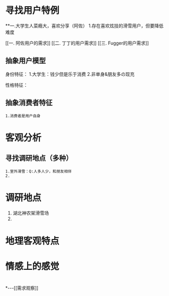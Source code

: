 # 寻找用户特例

**一.大学生人菜瘾大，喜欢分享（阿佐）
	1.存在喜欢炫技的滑雪用户，但要降低难度

[[一. 阿佐用户的需求]]
[[二. 丁丁的用户需求]]
[[三. Fugger的用户需求]]
## 抽象用户模型
身份特征：
	1.大学生：钱少但是乐于消费
	2.非单身&朋友多の现充
	
性格特征：

## 抽象消费者特征
	1.消费者是用户自身
# 客观分析 
## 寻找调研地点（多种）
	1.室外滑雪：Q:人多人少，和朋友相伴
	2.
# 调研地点
1. 湖北神农架滑雪场
2. 
# 地理客观特点
# 情感上的感觉
# 
 *---[[需求观察]]
  